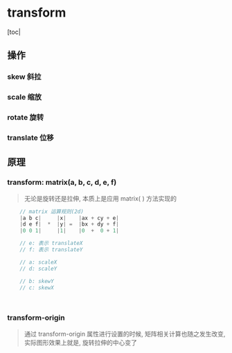 # transform

[toc|

## 操作

### skew 斜拉

### scale 缩放

### rotate 旋转

### translate 位移

## 原理

### transform: matrix(a, b, c, d, e, f)

> 无论是旋转还是拉伸, 本质上是应用 matrix( ) 方法实现的

```JavaScript
    // matrix 运算规则(2d)
    |a b c|     |x|    |ax + cy + e|
    |d e f|  *  |y| =  |bx + dy + f|
    |0 0 1|     |1|    |0  +  0 + 1|

    // e: 表示 translateX
    // f: 表示 translateY

    // a: scaleX
    // d: scaleY

    // b: skewY
    // c: skewX

    
```

### transform-origin

> 通过 transform-origin 属性进行设置的时候, 矩阵相关计算也随之发生改变, 实际图形效果上就是, 旋转拉伸的中心变了
